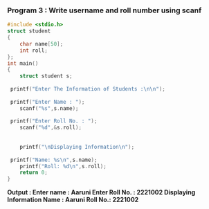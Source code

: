 ### Program 3 : Write username and roll number using scanf
```c
#include <stdio.h>
struct student
{
    char name[50];
    int roll;
};
int main()
{
    struct student s;
    
 printf("Enter The Information of Students :\n\n");
    
 printf("Enter Name : ");
    scanf("%s",s.name);
    
 printf("Enter Roll No. : ");
    scanf("%d",&s.roll);
    
    
    printf("\nDisplaying Information\n");
    
 printf("Name: %s\n",s.name);
    printf("Roll: %d\n",s.roll);
    return 0;
}
```

**Output : Enter name : Aaruni
Enter Roll No. : 2221002
Displaying Information
Name : Aaruni
Roll No.: 2221002**
